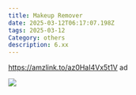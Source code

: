 ```yaml
---
title: Makeup Remover
date: 2025-03-12T06:17:07.198Z
tags: 2025-03-12
Category: others
description: 6.xx
---
```

https://amzlink.to/az0HaI4Vx5t1V  ad  <!--StartFragment-->

![](https://m.media-amazon.com/images/I/71hsIgBqa6L._SL1500_.jpg)

<!--EndFragment-->